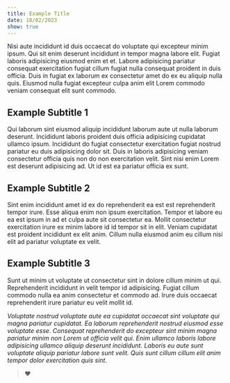 ```yaml
---
title: Example Title
date: 18/02/2023
show: true
---
```


Nisi aute incididunt id duis occaecat do voluptate qui excepteur minim ipsum. Qui sit enim deserunt incididunt in tempor magna labore elit. Fugiat laboris adipisicing eiusmod enim et et. Labore adipisicing pariatur consequat exercitation fugiat cillum fugiat nulla consequat proident in duis officia. Duis in fugiat ex laborum ex consectetur amet do ex eu aliquip nulla quis. Eiusmod nulla fugiat excepteur culpa anim elit Lorem commodo veniam consequat elit sunt commodo.

## Example Subtitle 1
Qui laborum sint eiusmod aliquip incididunt laborum aute ut nulla laborum deserunt. Incididunt laboris proident duis officia adipisicing cupidatat ullamco ipsum. Incididunt do fugiat consectetur exercitation fugiat nostrud pariatur eu duis adipisicing dolor sit. Duis in laboris adipisicing veniam consectetur officia quis non do non exercitation velit. Sint nisi enim Lorem est deserunt adipisicing ad. Ut id est ea pariatur officia ex sunt.

## Example Subtitle 2
Sint enim incididunt amet id ex do reprehenderit ea est est reprehenderit tempor irure. Esse aliqua enim non ipsum exercitation. Tempor et labore eu ea est ipsum in ad et culpa aute sit consectetur ea. Mollit consectetur exercitation irure ex minim labore id id tempor sit in elit. Veniam cupidatat est proident incididunt ex elit anim. Cillum nulla eiusmod anim eu cillum nisi elit ad pariatur voluptate ex velit.

## Example Subtitle 3
Sunt ut minim ut voluptate ut consectetur sint in dolore cillum minim ut qui. Reprehenderit incididunt in velit tempor id adipisicing. Fugiat cillum commodo nulla ea anim consectetur et commodo ad. Irure duis occaecat reprehenderit irure pariatur eu velit mollit id.

_Voluptate nostrud voluptate aute ea cupidatat occaecat sint voluptate qui magna pariatur cupidatat. Ea laborum reprehenderit nostrud eiusmod esse voluptate esse. Consequat reprehenderit do excepteur sint minim magna pariatur minim non Lorem ut officia velit qui. Enim ullamco laboris labore adipisicing ullamco aliquip deserunt incididunt. Laboris eu aute sunt voluptate aliquip pariatur labore sunt velit. Quis sunt cillum cillum elit anim tempor dolor exercitation quis sint._

> :hearts: